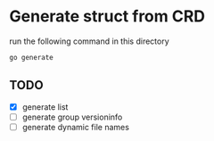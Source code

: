 # Generate struct from CRD

run the following command in this directory

```bash
go generate
```

## TODO

- [x] generate list
- [ ] generate group versioninfo
- [ ] generate dynamic file names
